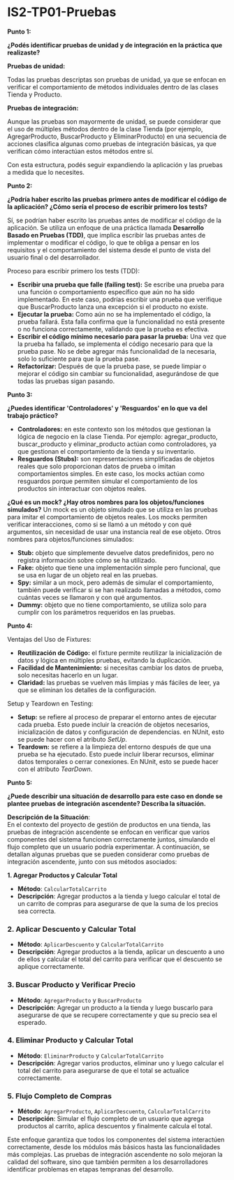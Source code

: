 # IS2-TP01-Pruebas
**Punto 1:** 

**¿Podés identificar pruebas de unidad y de integración en la práctica que realizaste?**  

**Pruebas de unidad:**  

Todas las pruebas descriptas son pruebas de unidad, ya que se enfocan en verificar el comportamiento de métodos individuales dentro de las clases Tienda y Producto.

**Pruebas de integración:**  

Aunque las pruebas son mayormente de unidad, se puede considerar que el uso de múltiples métodos dentro de la clase Tienda (por ejemplo, AgregarProducto, BuscarProducto y EliminarProducto) en una secuencia de acciones clasifica algunas como pruebas de integración básicas, ya que verifican cómo interactúan estos métodos entre sí.

Con esta estructura, podés seguir expandiendo la aplicación y las pruebas a medida que lo necesites.

**Punto 2:** 

**¿Podría haber escrito las pruebas primero antes de modificar el código de la aplicación? ¿Cómo sería el proceso de escribir primero los tests?**

Sí, se podrían haber escrito las pruebas antes de modificar el código de la aplicación. Se utiliza un enfoque de una práctica llamada **Desarrollo Basado en Pruebas (TDD)**, que implica escribir las pruebas antes de implementar o modificar el código, lo que te obliga a pensar en los requisitos y el comportamiento del sistema desde el punto de vista del usuario final o del desarrollador.

Proceso para escribir primero los tests (TDD):
- **Escribir una prueba que falle (failing test):** Se escribe una prueba para una función o comportamiento específico que aún no ha sido implementado. En este caso, podrías escribir una prueba que verifique que BuscarProducto lanza una excepción si el producto no existe.
- **Ejecutar la prueba:** Como aún no se ha implementado el código, la prueba fallará. Esta falla confirma que la funcionalidad no está presente o no funciona correctamente, validando que la prueba es efectiva.
- **Escribir el código mínimo necesario para pasar la prueba:** Una vez que la prueba ha fallado, se implementa el código necesario para que la prueba pase. No se debe agregar más funcionalidad de la necesaria, solo lo suficiente para que la prueba pase.
- **Refactorizar:** Después de que la prueba pase, se puede limpiar o mejorar el código sin cambiar su funcionalidad, asegurándose de que todas las pruebas sigan pasando.


**Punto 3:**

**¿Puedes identificar 'Controladores' y 'Resguardos' en lo que va del trabajo práctico?**

- **Controladores:** en este contexto son los métodos que gestionan la lógica de negocio en la clase Tienda. Por ejemplo: agregar_producto, buscar_producto y eliminar_producto actúan como controladores, ya que gestionan el comportamiento de la tienda y su inventario.
- **Resguardos (Stubs):** son representaciones simplificadas de objetos reales que solo proporcionan datos de prueba o imitan comportamientos simples. En este caso, los mocks actúan como resguardos porque permiten simular el comportamiento de los productos sin interactuar con objetos reales.

**¿Qué es un mock? ¿Hay otros nombres para los objetos/funciones simulados?**
Un mock es un objeto simulado que se utiliza en las pruebas para imitar el comportamiento de objetos reales. Los mocks permiten verificar interacciones, como si se llamó a un método y con qué argumentos, sin necesidad de usar una instancia real de ese objeto. 
Otros nombres para objetos/funciones simulados:
- **Stub:** objeto que simplemente devuelve datos predefinidos, pero no registra información sobre cómo se ha utilizado.
- **Fake:** objeto que tiene una implementación simple pero funcional, que se usa en lugar de un objeto real en las pruebas.
- **Spy:** similar a un mock, pero además de simular el comportamiento, también puede verificar si se han realizado llamadas a métodos, como cuántas veces se llamaron y con qué argumentos.
- **Dummy:** objeto que no tiene comportamiento, se utiliza solo para cumplir con los parámetros requeridos en las pruebas.

**Punto 4:** 

Ventajas del Uso de Fixtures:
- **Reutilización de Código:** el fixture permite reutilizar la inicialización de datos y lógica en múltiples pruebas, evitando la duplicación.
- **Facilidad de Mantenimiento:** si necesitas cambiar los datos de prueba, solo necesitas hacerlo en un lugar.
- **Claridad:** las pruebas se vuelven más limpias y más fáciles de leer, ya que se eliminan los detalles de la configuración.

Setup y Teardown en Testing:
- **Setup:** se refiere al proceso de preparar el entorno antes de ejecutar cada prueba. Esto puede incluir la creación de objetos necesarios, inicialización de datos y configuración de dependencias. en NUnit, esto se puede hacer con el atributo *SetUp*.
- **Teardown:** se refiere a la limpieza del entorno después de que una prueba se ha ejecutado. Esto puede incluir liberar recursos, eliminar datos temporales o cerrar conexiones. En NUnit, esto se puede hacer con el atributo *TearDown*.

**Punto 5:**

**¿Puede describir una situación de desarrollo para este caso en donde se plantee pruebas de integración ascendente? Describa la situación.**

**Descripción de la Situación**:  
En el contexto del proyecto de gestión de productos en una tienda, las pruebas de integración ascendente se enfocan en verificar que varios componentes del sistema funcionen correctamente juntos, simulando el flujo completo que un usuario podría experimentar. A continuación, se detallan algunas pruebas que se pueden considerar como pruebas de integración ascendente, junto con sus métodos asociados:

**1. Agregar Productos y Calcular Total**
- **Método**: `CalcularTotalCarrito`
- **Descripción**: Agregar productos a la tienda y luego calcular el total de un carrito de compras para asegurarse de que la suma de los precios sea correcta.

### 2. Aplicar Descuento y Calcular Total
- **Método**: `AplicarDescuento` y `CalcularTotalCarrito`
- **Descripción**: Agregar productos a la tienda, aplicar un descuento a uno de ellos y calcular el total del carrito para verificar que el descuento se aplique correctamente.

### 3. Buscar Producto y Verificar Precio
- **Método**: `AgregarProducto` y `BuscarProducto`
- **Descripción**: Agregar un producto a la tienda y luego buscarlo para asegurarse de que se recupere correctamente y que su precio sea el esperado.

### 4. Eliminar Producto y Calcular Total
- **Método**: `EliminarProducto` y `CalcularTotalCarrito`
- **Descripción**: Agregar varios productos, eliminar uno y luego calcular el total del carrito para asegurarse de que el total se actualice correctamente.

### 5. Flujo Completo de Compras
- **Método**: `AgregarProducto`, `AplicarDescuento`, `CalcularTotalCarrito`
- **Descripción**: Simular el flujo completo de un usuario que agrega productos al carrito, aplica descuentos y finalmente calcula el total.

Este enfoque garantiza que todos los componentes del sistema interactúen correctamente, desde los módulos más básicos hasta las funcionalidades más complejas. Las pruebas de integración ascendente no solo mejoran la calidad del software, sino que también permiten a los desarrolladores identificar problemas en etapas tempranas del desarrollo.
